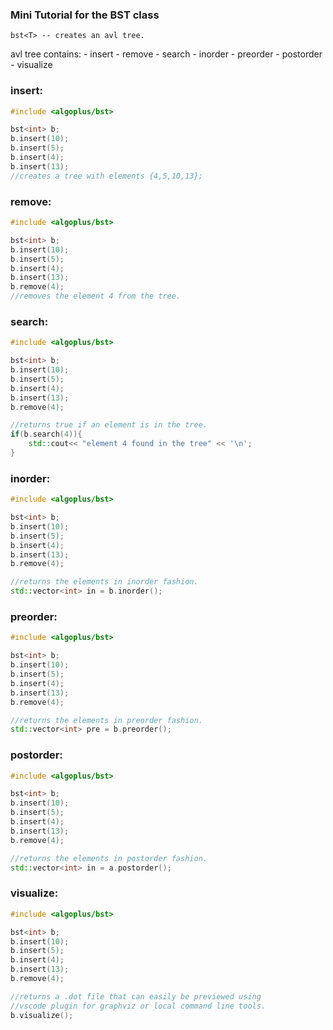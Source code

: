 ### Mini Tutorial for the BST class

    bst<T> -- creates an avl tree.

avl tree contains:
    - insert
    - remove
    - search
    - inorder
    - preorder
    - postorder
    - visualize
  
### **insert**:
```cpp
#include <algoplus/bst>

bst<int> b;
b.insert(10);
b.insert(5);
b.insert(4);
b.insert(13);
//creates a tree with elements {4,5,10,13};
```

### **remove**:
```cpp
#include <algoplus/bst>

bst<int> b;
b.insert(10);
b.insert(5);
b.insert(4);
b.insert(13);
b.remove(4);
//removes the element 4 from the tree.
```

### **search**:
```cpp
#include <algoplus/bst>

bst<int> b;
b.insert(10);
b.insert(5);
b.insert(4);
b.insert(13);
b.remove(4);

//returns true if an element is in the tree.
if(b.search(4)){
    std::cout<< "element 4 found in the tree" << '\n';
}
```

### **inorder**:
```cpp
#include <algoplus/bst>

bst<int> b;
b.insert(10);
b.insert(5);
b.insert(4);
b.insert(13);
b.remove(4);

//returns the elements in inorder fashion.
std::vector<int> in = b.inorder();
```

### **preorder**:
```cpp
#include <algoplus/bst>

bst<int> b;
b.insert(10);
b.insert(5);
b.insert(4);
b.insert(13);
b.remove(4);

//returns the elements in preorder fashion.
std::vector<int> pre = b.preorder();
```

### **postorder**:
```cpp
#include <algoplus/bst>

bst<int> b;
b.insert(10);
b.insert(5);
b.insert(4);
b.insert(13);
b.remove(4);

//returns the elements in postorder fashion.
std::vector<int> in = a.postorder();
```

### **visualize**:
```cpp
#include <algoplus/bst>

bst<int> b;
b.insert(10);
b.insert(5);
b.insert(4);
b.insert(13);
b.remove(4);

//returns a .dot file that can easily be previewed using
//vscode plugin for graphviz or local command line tools.
b.visualize();
```
